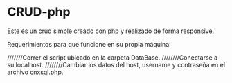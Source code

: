 # CRUD-php
Este es un crud simple creado con php y realizado de forma responsive. 

Requerimientos para que funcione en su propia máquina:

 ///////Correr el script ubicado en la carpeta DataBase.
////////Conectarse a su localhost.
////////Cambiar los datos del host, username y contraseña en el archivo cnxsql.php.
